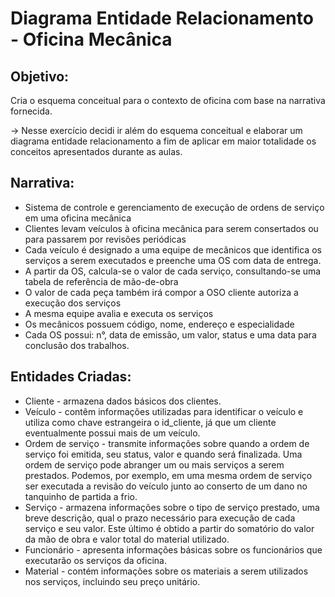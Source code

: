 # Diagrama Entidade Relacionamento - Oficina Mecânica

## Objetivo:
Cria o esquema conceitual para o contexto de oficina com base na narrativa fornecida.

-> Nesse exercício decidi ir além do esquema conceitual e elaborar um diagrama entidade relacionamento a fim de aplicar em maior totalidade os conceitos apresentados durante as aulas.

## Narrativa:
* Sistema de controle e gerenciamento de execução de ordens de serviço em uma oficina mecânica
* Clientes levam veículos à oficina mecânica para serem consertados ou para passarem por revisões  periódicas
* Cada veículo é designado a uma equipe de mecânicos que identifica os serviços a serem executados e preenche uma OS com data de entrega.
* A partir da OS, calcula-se o valor de cada serviço, consultando-se uma tabela de referência de mão-de-obra
* O valor de cada peça também irá compor a OSO cliente autoriza a execução dos serviços
* A mesma equipe avalia e executa os serviços
* Os mecânicos possuem código, nome, endereço e especialidade
* Cada OS possui: n°, data de emissão, um valor, status e uma data para conclusão dos trabalhos.

## Entidades Criadas:
* Cliente - armazena dados básicos dos clientes.
* Veículo - contêm informações utilizadas para identificar o veículo e utiliza como chave estrangeira o id_cliente, já que um cliente eventualmente possui mais de um veículo.
* Ordem de serviço - transmite informações sobre quando a ordem de serviço foi emitida, seu status, valor e quando será finalizada. Uma ordem de serviço pode abranger um ou mais serviços a serem prestados. Podemos, por exemplo, em uma mesma ordem de serviço ser executada a revisão do veículo junto ao conserto de um dano no tanquinho de partida a frio. 
* Serviço - armazena informações sobre o tipo de serviço prestado, uma breve descrição, qual o prazo necessário para execução de cada serviço e seu valor. Este último é obtido a partir do somatório do valor da mão de obra e valor total do material utilizado. 
* Funcionário - apresenta informações básicas sobre os funcionários que executarão os serviços da oficina.
* Material - contém informações sobre os materiais a serem utilizados nos serviços, incluindo seu preço unitário. 
